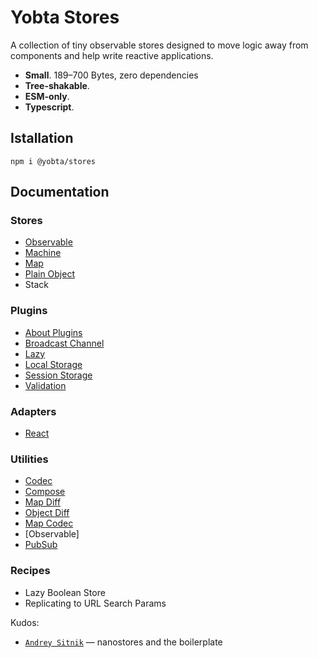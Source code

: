 # Yobta Stores

A collection of tiny observable stores designed to move logic away from components and help write reactive applications.

- **Small**. 189–700 Bytes, zero dependencies
- **Tree-shakable**.
- **ESM-only**.
- **Typescript**.

## Istallation

```
npm i @yobta/stores
```

## Documentation

### Stores

- [Observable](src/stores/storeYobta/index.md)
- [Machine](src/stores/machineYobta/index.md)
- [Map](src/stores/mapYobta/index.md)
- [Plain Object](src/stores/plainObjectYobta/index.md)
- Stack

### Plugins

- [About Plugins](src/plugins/index.md)
- [Broadcast Channel](src/plugins/broadcastChannelPluginYobta/index.md)
- [Lazy](src/plugins/lazyPluginYobta/index.md)
- [Local Storage](src/plugins/localStoragePluginYobta/index.md)
- [Session Storage](src/plugins/sessionStoragePluginYobta/index.md)
- [Validation](src/plugins/validationPluginYobta/index.md)

### Adapters

- [React](src/adapters/react/index.md)

### Utilities

- [Codec](src/util/codecYobta/index.md)
- [Compose](src/util/composeYobta/index.md)
- [Map Diff](src/util/diffMapYobta/index.md)
- [Object Diff](src/util/diffObjectYobta/index.md)
- [Map Codec](src/util/mapCodecYobta/index.md)
- [Observable]
- [PubSub](src/util/pubSubYobta/index.md)

### Recipes

- Lazy Boolean Store
- Replicating to URL Search Params

Kudos:

- [`Andrey Sitnik`] — nanostores and the boilerplate

[`andrey sitnik`]: https://sitnik.ru
